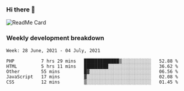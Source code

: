 ### Hi there 👋

<!--
**itzcy/itzcy** is a ✨ _special_ ✨ repository because its `README.md` (this file) appears on your GitHub profile.

Here are some ideas to get you started:

- 🔭 I’m currently working on ...
- 🌱 I’m currently learning ...
- 👯 I’m looking to collaborate on ...
- 🤔 I’m looking for help with ...
- 💬 Ask me about ...
- 📫 How to reach me: ...
- 😄 Pronouns: ...
- ⚡ Fun fact: ...
-->
![ReadMe Card](https://github-readme-stats.vercel.app/api?username=itzcy&show_icons=true&title_color=2d3198&icon_color=797cb8&text_color=24292e&bg_color=f6f8fa)

### Weekly development breakdown
<!--START_SECTION:waka-->
```text
Week: 28 June, 2021 - 04 July, 2021

PHP          7 hrs 29 mins   █████████████▒░░░░░░░░░░░   52.88 % 
HTML         5 hrs 11 mins   █████████░░░░░░░░░░░░░░░░   36.62 % 
Other        55 mins         █▓░░░░░░░░░░░░░░░░░░░░░░░   06.56 % 
JavaScript   17 mins         ▓░░░░░░░░░░░░░░░░░░░░░░░░   02.08 % 
CSS          12 mins         ▒░░░░░░░░░░░░░░░░░░░░░░░░   01.45 % 
```
<!--END_SECTION:waka-->
